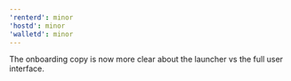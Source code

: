 ```yaml
---
'renterd': minor
'hostd': minor
'walletd': minor
---
```


The onboarding copy is now more clear about the launcher vs the full user interface.
